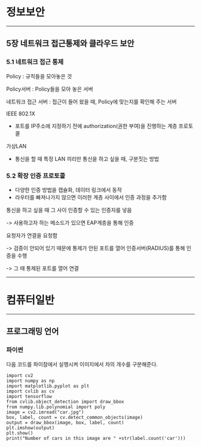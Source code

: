 # 정보보안
_______________

## 5장 네트워크 접근통제와 클라우드 보안

### 5.1 네트워크 접근 통제

Policy : 규칙들을 모아놓은 것

Policy서버 : Policy들을 모아 놓은 서버

네트워크 접근 서버 : 접근이 들어 왔을 때, Policy에 맞는지를 확인해 주는 서버


IEEE 802.1X
 - 포트를 IP주소에 지정하기 전에 authorization(권한 부여)을 진행하는 계층 프로토콜

가상LAN
 - 통신을 할 때 특정 LAN 끼리만 통신을 하고 싶을 때, 구분짓는 방법


### 5.2 확장 인증 프로토콜
 - 다양한 인증 방법을 캡슐화, 데이터 링크에서 동작
 - 라우터를 빠져나가지 않으면 이러한 계층 사이에서 인증 과정을 추가함

통신을 하고 싶을 때 그 사이 인증할 수 있는 인증자를 넣음

-> 사용하고자 하는 메소드가 있으면 EAP계층을 통해 인증

요청자가 연결을 요청함

-> 검증이 안되어 있기 때문에 통제가 안된 포트를 열어 인증서버(RADIUS)를 통해 인증을 수행

-> 그 때 통제된 포트를 열어 연결


__________________
# 컴퓨터일반
__________________

## 프로그래밍 언어

### 파이썬
다음 코드를 파이참에서 실행시켜 이미지에서 차의 개수를 구분해준다.

```
import cv2
import numpy as np
import matplotlib.pyplot as plt
import cvlib as cv
import tensorflow
from cvlib.object_detection import draw_bbox
from numpy.lib.polynomial import poly
image = cv2.imread("car.jpg")
box, label, count = cv.detect_common_objects(image)
output = draw_bbox(image, box, label, count)
plt.imshow(output)
plt.show()
print("Number of cars in this image are " +str(label.count('car')))
```
